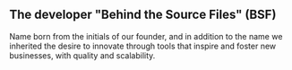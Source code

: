 ## The developer "Behind the Source Files" (BSF)

Name born from the initials of our founder, and in addition to the name we inherited the desire to innovate through tools that inspire and foster new businesses, with quality and scalability.
